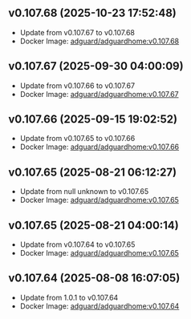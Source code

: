 ## v0.107.68 (2025-10-23 17:52:48)
- Update from v0.107.67 to v0.107.68
- Docker Image: [adguard/adguardhome:v0.107.68](https://hub.docker.com/r/adguard/adguardhome/tags)

## v0.107.67 (2025-09-30 04:00:09)
- Update from v0.107.66 to v0.107.67
- Docker Image: [adguard/adguardhome:v0.107.67](https://hub.docker.com/r/adguard/adguardhome/tags)

## v0.107.66 (2025-09-15 19:02:52)
- Update from v0.107.65 to v0.107.66
- Docker Image: [adguard/adguardhome:v0.107.66](https://hub.docker.com/r/adguard/adguardhome/tags)

## v0.107.65 (2025-08-21 06:12:27)
- Update from null
unknown to v0.107.65
- Docker Image: [adguard/adguardhome:v0.107.65](https://hub.docker.com/r/adguard/adguardhome/tags)

## v0.107.65 (2025-08-21 04:00:14)
- Update from v0.107.64 to v0.107.65
- Docker Image: [adguard/adguardhome:v0.107.65](https://hub.docker.com/r/adguard/adguardhome/tags)

## v0.107.64 (2025-08-08 16:07:05)
- Update from 1.0.1 to v0.107.64
- Docker Image: [adguard/adguardhome:v0.107.64](https://hub.docker.com/r/adguard/adguardhome/tags)



